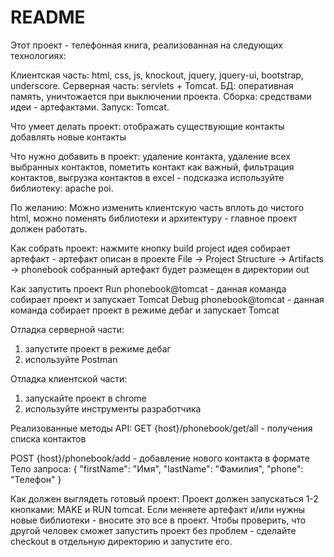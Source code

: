 # README #

Этот проект - телефонная книга, реализованная на следующих технологиях:

Клиентская часть: html, css, js, knockout, jquery, jquery-ui, bootstrap, underscore.
Серверная часть: servlets + Tomcat.
БД: оперативная память, уничтожается при выключении проекта.
Сборка: средствами идеи - артефактами.
Запуск: Tomcat.

Что умеет делать проект:
отображать существующие контакты
добавлять новые контакты

Что нужно добавить в проект:
удаление контакта,
удаление всех выбранных контактов,
пометить контакт как важный,
фильтрация контактов,
выгрузка контактов в excel - подсказка используйте библиотеку: apache poi.

По желанию:
Можно изменить клиентскую часть вплоть до чистого html, можно поменять библиотеки и архитектуру - главное проект должен работать.

Как собрать проект:
нажмите кнопку build project
идея собирает артефакт - артефакт описан в проекте File -> Project Structure -> Artifacts -> phonebook
собранный артефакт будет размещен в директории out

Как запустить проект
Run phonebook@tomcat - данная команда собирает проект и запускает Tomcat
Debug phonebook@tomcat - данная команда собирает проект в режиме дебаг и запускает Tomcat

Отладка серверной части:
1) запустите проект в режиме дебаг
2) используйте Postman

Отладка клиентской части:
1) запускайте проект в chrome
2) используйте инструменты разработчика

Реализованные методы API:
GET {host}/phonebook/get/all - получения списка контактов

POST {host}/phonebook/add - добавление нового контакта в формате
Тело запроса:
{
 "firstName": "Имя",
 "lastName": "Фамилия",
 "phone": "Телефон"
}

Как должен выглядеть готовый проект:
Проект должен запускаться 1-2 кнопками: MAKE и RUN tomcat.
Если меняете артефакт и/или нужны новые библиотеки - вносите это все в проект.
Чтобы проверить, что другой человек сможет запустить проект без проблем - сделайте checkout в отдельную директорию и запустите его.